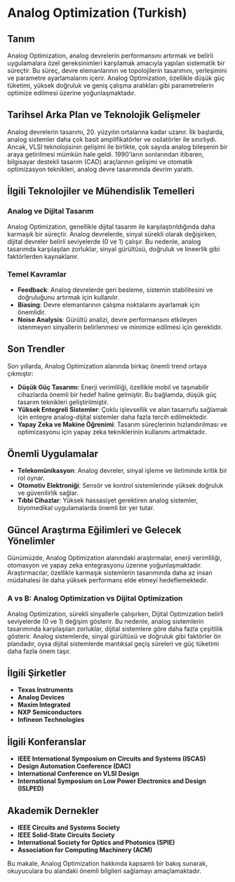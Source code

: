 # Analog Optimization (Turkish)

## Tanım
Analog Optimization, analog devrelerin performansını artırmak ve belirli uygulamalara özel gereksinimleri karşılamak amacıyla yapılan sistematik bir süreçtir. Bu süreç, devre elemanlarının ve topolojilerin tasarımını, yerleşimini ve parametre ayarlamalarını içerir. Analog Optimization, özellikle düşük güç tüketimi, yüksek doğruluk ve geniş çalışma aralıkları gibi parametrelerin optimize edilmesi üzerine yoğunlaşmaktadır.

## Tarihsel Arka Plan ve Teknolojik Gelişmeler
Analog devrelerin tasarımı, 20. yüzyılın ortalarına kadar uzanır. İlk başlarda, analog sistemler daha çok basit amplifikatörler ve osilatörler ile sınırlıydı. Ancak, VLSI teknolojisinin gelişimi ile birlikte, çok sayıda analog bileşenin bir araya getirilmesi mümkün hale geldi. 1990'ların sonlarından itibaren, bilgisayar destekli tasarım (CAD) araçlarının gelişimi ve otomatik optimizasyon teknikleri, analog devre tasarımında devrim yarattı.

## İlgili Teknolojiler ve Mühendislik Temelleri
### Analog ve Dijital Tasarım
Analog Optimization, genellikle dijital tasarım ile karşılaştırıldığında daha karmaşık bir süreçtir. Analog devrelerde, sinyal sürekli olarak değişirken, dijital devreler belirli seviyelerde (0 ve 1) çalışır. Bu nedenle, analog tasarımda karşılaşılan zorluklar, sinyal gürültüsü, doğruluk ve lineerlik gibi faktörlerden kaynaklanır.

### Temel Kavramlar
- **Feedback**: Analog devrelerde geri besleme, sistemin stabilitesini ve doğruluğunu artırmak için kullanılır.
- **Biasing**: Devre elemanlarının çalışma noktalarını ayarlamak için önemlidir.
- **Noise Analysis**: Gürültü analizi, devre performansını etkileyen istenmeyen sinyallerin belirlenmesi ve minimize edilmesi için gereklidir.

## Son Trendler
Son yıllarda, Analog Optimization alanında birkaç önemli trend ortaya çıkmıştır:
- **Düşük Güç Tasarımı**: Enerji verimliliği, özellikle mobil ve taşınabilir cihazlarda önemli bir hedef haline gelmiştir. Bu bağlamda, düşük güç tasarım teknikleri geliştirilmiştir.
- **Yüksek Entegreli Sistemler**: Çoklu işlevsellik ve alan tasarrufu sağlamak için entegre analog-dijital sistemler daha fazla tercih edilmektedir.
- **Yapay Zeka ve Makine Öğrenimi**: Tasarım süreçlerinin hızlandırılması ve optimizasyonu için yapay zeka tekniklerinin kullanımı artmaktadır.

## Önemli Uygulamalar
- **Telekomünikasyon**: Analog devreler, sinyal işleme ve iletiminde kritik bir rol oynar.
- **Otomotiv Elektroniği**: Sensör ve kontrol sistemlerinde yüksek doğruluk ve güvenilirlik sağlar.
- **Tıbbi Cihazlar**: Yüksek hassasiyet gerektiren analog sistemler, biyomedikal uygulamalarda önemli bir yer tutar.

## Güncel Araştırma Eğilimleri ve Gelecek Yönelimler
Günümüzde, Analog Optimization alanındaki araştırmalar, enerji verimliliği, otomasyon ve yapay zeka entegrasyonu üzerine yoğunlaşmaktadır. Araştırmacılar, özellikle karmaşık sistemlerin tasarımında daha az insan müdahalesi ile daha yüksek performans elde etmeyi hedeflemektedir.

### A vs B: Analog Optimization vs Dijital Optimization
Analog Optimization, sürekli sinyallerle çalışırken, Dijital Optimization belirli seviyelerde (0 ve 1) değişim gösterir. Bu nedenle, analog sistemlerin tasarımında karşılaşılan zorluklar, dijital sistemlere göre daha fazla çeşitlilik gösterir. Analog sistemlerde, sinyal gürültüsü ve doğruluk gibi faktörler ön plandadır, oysa dijital sistemlerde mantıksal geçiş süreleri ve güç tüketimi daha fazla önem taşır.

## İlgili Şirketler
- **Texas Instruments**
- **Analog Devices**
- **Maxim Integrated**
- **NXP Semiconductors**
- **Infineon Technologies**

## İlgili Konferanslar
- **IEEE International Symposium on Circuits and Systems (ISCAS)**
- **Design Automation Conference (DAC)**
- **International Conference on VLSI Design**
- **International Symposium on Low Power Electronics and Design (ISLPED)**

## Akademik Dernekler
- **IEEE Circuits and Systems Society**
- **IEEE Solid-State Circuits Society**
- **International Society for Optics and Photonics (SPIE)**
- **Association for Computing Machinery (ACM)**

Bu makale, Analog Optimization hakkında kapsamlı bir bakış sunarak, okuyuculara bu alandaki önemli bilgileri sağlamayı amaçlamaktadır.